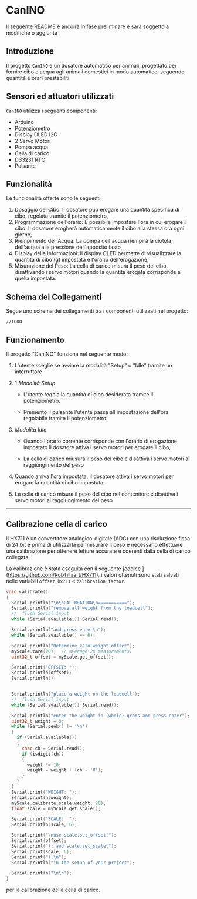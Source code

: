 # CanINO

Il seguente README è ancoira in fase preliminare e sarà soggetto a modifiche o aggiunte

## Introduzione

Il progetto `CanINO` è un dosatore automatico per animali, progettato per fornire cibo e acqua agli animali domestici in modo automatico, seguendo quantità e orari prestabiliti.

## Sensori ed attuatori utilizzati

`CanINO` utilizza i seguenti componenti:

- Arduino
- Potenziometro
- Display OLED I2C
- 2 Servo Motori
- Pompa acqua
- Cella di carico
- DS3231 RTC
- Pulsante

## Funzionalità

Le funzionalità offerte sono le seguenti:

1. Dosaggio del Cibo: Il dosatore può erogare una quantità specifica di cibo, regolata tramite il potenziometro,
2. Programmazione dell'orario: È possibile impostare l'ora in cui erogare il cibo. Il dosatore erogherà automaticamente il cibo alla stessa ora ogni giorno,
3. Riempimento dell'Acqua: La pompa dell'acqua riempirà la ciotola dell'acqua alla pressione dell'apposito tasto,
4. Display delle Informazioni: Il display OLED permette di visualizzare la quantità di cibo (g) impostata e l'orario dell'erogazione,
5. Misurazione del Peso: La cella di carico misura il peso del cibo, disattivando i servo motori quando la quantità erogata corrisponde a quella impostata.

## Schema dei Collegamenti

Segue uno schema dei collegamenti tra i componenti utilizzati nel progetto:

```
//TODO
```

## Funzionamento

Il progetto "CanINO" funziona nel seguente modo:

1. L'utente sceglie se avviare la modalità "Setup" o "Idle" tramite un interruttore

2. 1 _Modalità Setup_

   - L'utente regola la quantità di cibo desiderata tramite il potenziometro.

   - Premento il pulsante l'utente passa all'impostazione dell'ora regolabile tramite il potenziometro.

3. _Modalità Idle_

   - Quando l'orario corrente corrisponde con l'orario di erogazione impostato il dosatore attiva i servo motori per erogare il cibo,

   - La cella di carico miusura il peso del cibo e disattiva i servo motori al raggiungimento del peso

4. Quando arriva l'ora impostata, il dosatore attiva i servo motori per erogare la quantità di cibo impostata.

5. La cella di carico misura il peso del cibo nel contenitore e disattiva i servo motori al raggiungimento del peso

---

## Calibrazione cella di carico

Il HX711 è un convertitore analogico-digitale (ADC) con una risoluzione fissa di 24 bit e prima di utilizzarla per misurare il peso è necessario effettuare una calibrazione per ottenere letture accurate e coerenti dalla cella di carico collegata.

La calibrazione è stata eseguita con il seguente [codice ]
(https://github.com/RobTillaart/HX711), i valori ottenuti sono stati salvati nelle variabili `offset_hx711` e `calibration_factor`.

```c
void calibrate()
{
  Serial.println("\n\nCALIBRATION\n===========");
  Serial.println("remove all weight from the loadcell");
  //  flush Serial input
  while (Serial.available()) Serial.read();

  Serial.println("and press enter\n");
  while (Serial.available() == 0);

  Serial.println("Determine zero weight offset");
  myScale.tare(20);  // average 20 measurements.
  uint32_t offset = myScale.get_offset();

  Serial.print("OFFSET: ");
  Serial.println(offset);
  Serial.println();


  Serial.println("place a weight on the loadcell");
  //  flush Serial input
  while (Serial.available()) Serial.read();

  Serial.println("enter the weight in (whole) grams and press enter");
  uint32_t weight = 0;
  while (Serial.peek() != '\n')
  {
    if (Serial.available())
    {
      char ch = Serial.read();
      if (isdigit(ch))
      {
        weight *= 10;
        weight = weight + (ch - '0');
      }
    }
  }
  Serial.print("WEIGHT: ");
  Serial.println(weight);
  myScale.calibrate_scale(weight, 20);
  float scale = myScale.get_scale();

  Serial.print("SCALE:  ");
  Serial.println(scale, 6);

  Serial.print("\nuse scale.set_offset(");
  Serial.print(offset);
  Serial.print("); and scale.set_scale(");
  Serial.print(scale, 6);
  Serial.print(");\n");
  Serial.println("in the setup of your project");

  Serial.println("\n\n");
}
```

 per la calibrazione della cella di carico.
